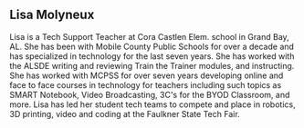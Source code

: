 ## Lisa Molyneux

Lisa is a Tech Support Teacher at Cora Castlen Elem. school in Grand Bay, AL. She has been with Mobile County Public Schools for over a decade and has specialized in technology for the last seven years. She has worked with the ALSDE writing and reviewing Train the Trainer modules, and instructing. She has worked with MCPSS for over seven years developing online and face to face courses in technology for teachers including such topics as SMART Notebook, Video Broadcasting, 3C's for the BYOD Classroom, and more.  Lisa has led her student tech teams to compete and place in robotics, 3D printing, video and coding at the Faulkner State Tech Fair. 